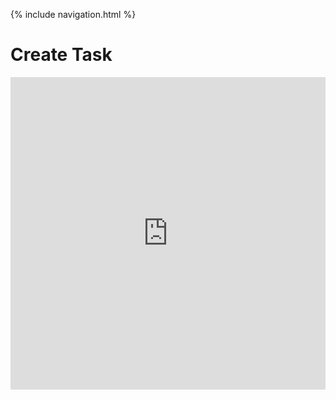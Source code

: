 {% include navigation.html %}

# Create Task

<iframe frameborder="0" width="100%" height="500px" src="https://replit.com/@JacksonGolding/Jackson-Golding-1#python/Week4/createtask.py?lite=true"></iframe>
